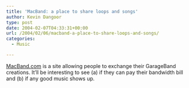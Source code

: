```yaml
---
title: 'MacBand: a place to share loops and songs'
author: Kevin Dangoor
type: post
date: 2004-02-07T04:33:31+00:00
url: /2004/02/06/macband-a-place-to-share-loops-and-songs/
categories:
  - Music

---
```

[MacBand.com][1] is a site allowing people to exchange their GarageBand creations. It&#8217;ll be interesting to see (a) if they can pay their bandwidth bill and (b) if any good music shows up.

 [1]: http://macband.com/ "MacBand.com - It's Not Scottish"